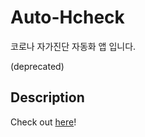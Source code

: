 # Auto-Hcheck
코로나 자가진단 자동화 앱 입니다.

(deprecated)

## Description

Check out [here](https://github.com/DenFade/Auto-Hcheck/releases/tag/RELEASE)!
